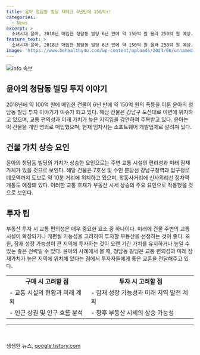 ```yaml
---
title: 윤아 청담동 빌딩 재테크 6년만에 150억↑!
categories:
  - News
excerpt: >
  소녀시대 윤아, 2018년 매입한 청담동 빌딩 6년 만에 약 150억 원 올라 250억 원 예상. 강남구 도산대로 이면에 위치한 지하 2층~지상 4층 규모의 건물은 교통 호재로 소프트웨어 개발업체에 임차 중. 지하철 역과의 근접성과 향후 신사위례선 정차역의 개통 예정으로 가치 상승. 윤아는 40억 원의 현금과 72억 원의 채무로 매입.
feature_text: >
  소녀시대 윤아, 2018년 매입한 청담동 빌딩 6년 만에 약 150억 원 올라 250억 원 예상. 강남구 도산대로 이면에 위치한 지하 2층~지상 4층 규모의 건물은 교통 호재로 소프트웨어 개발업체에 임차 중. 지하철 역과의 근접성과 향후 신사위례선 정차역의 개통 예정으로 가치 상승. 윤아는 40억 원의 현금과 72억 원의 채무로 매입.
image: 'https://www.behealthy4u.com/wp-content/uploads/2024/06/unnamed-file.png'
---
```


<p><img src="https://www.behealthy4u.com/wp-content/uploads/2024/06/unnamed-file.png" alt="info 속보" /></p>

<h2 data-ke-size="size26">윤아의 청담동 빌딩 투자 이야기</h2>

<p data-ke-size="size16">2018년에 약 100억 원에 매입한 건물이 6년 만에 약 150억 원의 폭등을 이룬 윤아의 청담동 빌딩 투자 이야기가 이슈가 되고 있다. 해당 건물은 강남구 도산대로 이면에 위치하고 있으며, 교통 편의성과 미래 가치가 높은 지역임을 감안하여 주목받고 있다. 윤아는 이 건물을 개인 명의로 매입했으며, 현재 임차사는 소프트웨어 개발업체로 알려져 있다.</p>

<h2 data-ke-size="size26">건물 가치 상승 요인</h2>

<p data-ke-size="size16">윤아의 청담동 빌딩의 가치가 상승한 요인으로는 주변 교통 시설의 편리성과 미래 잠재가치가 있을 것으로 보인다. 해당 건물은 7호선 및 수인 분당선 강남구청역과 압구정로데오역까지 도보로 약 10분 거리에 위치하고 있으며, 학동사거리에 신사위례선 정차역 개통도 예정돼 있다. 이러한 교통 호재가 부동산 시세 상승의 주요 요인으로 작용했을 것으로 보인다.</p>

<h2 data-ke-size="size26">투자 팁</h2>

<p data-ke-size="size16">부동산 투자 시 교통 편의성은 매우 중요한 요소 중 하나이다. 미래에 건물 주변의 교통 시설이 확장되거나 개편될 가능성을 고려하여 투자할 부동산을 선정하는 것이 좋다. 또한, 잠재 성장 가능성이 큰 지역에 투자하는 것이 오랜 기간 가치를 유지하거나 높일 수 있는 좋은 전략일 수 있다. 윤아의 사례에서 볼 때, 청담동 빌딩은 교통 편의성과 미래 잠재가치가 높은 지역에 위치해 있다는 점에서 투자자들에게 좋은 교훈을 전달해주고 있다.</p>

<table>
  <tr>
    <td style="text-align: center; height: 17px;"><b>구매 시 고려할 점</b></td>
    <td style="text-align: center; height: 17px;"><b>투자 시 고려할 점</b></td>
  </tr>
  <tr>
    <td style="text-align: left;">- 교통 시설의 현황과 미래 계획</td>
    <td style="text-align: left;">- 잠재 성장 가능성과 미래 지역 발전 계획</td>
  </tr>
  <tr>
    <td style="text-align: left;">- 인근 상권 및 인구 흐름 분석</td>
    <td style="text-align: left;">- 향후 부동산 시세의 상승 가능성</td>
  </tr>
</table>

<hr>

<p data-ke-size="size16">&nbsp;</p>
생생한 뉴스, <a href="https://qoogle.tistory.com" rel="dofollow">qoogle.tistory.com</a>


